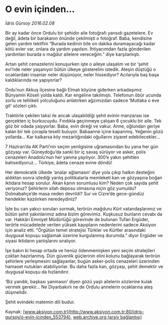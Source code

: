 # O evin içinden...

*İdris Gürsoy 2016.02.08*

<div class="pNewsDetailMainContent ctx_content" itemprop="articleBody">
 <p>
  Bir ay kadar önce Ordulu bir şehidin aile fotoğrafı yansıdı gazetelere. Ev değil, âdeta bir barakanın önünde çekilmişti o fotoğraf. Baba, kendisine gelen yardım teklifini “Burada kedinin bile on dakika duramayacağı kadar kötü evler var, onlara da yardım yapılsın. İhtiyacımdan fazla gönderilen yardımları burada o mağdur ailelere vereceğim.” diye karşılamıştı.
 </p>
 <p>
  Artan şehit cenazelerini konuşurken işte o aileye ulaşalım ve bir ‘şehit evi’nde neler yaşanıyor bütün ülkeye gösterelim istedik. Ateşin düştüğü o ocaklardaki insanlar neler düşünüyor, neler hissediyor? Acılarıyla baş başa kaldıklarında ne yapıyorlar?
 </p>
 <p>
  Ordu’nun Akkuş ilçesine bağlı Elmalı köyüne giderken arkadaşımız Bünyamin Köseli yolda kaldı. Kar engeline takılmıştı. Telefonun öbür ucunda zorlu ve tehlikeli yolculuğunu anlatırken ağzımızdan sadece ‘Mutlaka o eve git’ sözleri çıktı.
 </p>
 <p>
  Traktörle çekilen taksi ile ancak ulaşabildiği şehit evinin manzarası ise gerçekten iç burkucuydu. Fındıkla geçinmeye çalışan 6 çocuklu bir aile. Tek göz bir odada yaşıyorlar. Baba, evin direği ve vakur. Anne, oğlundan geriye kalan bir tek çorapla teselli buluyor. Babaanne içine kapanmış. Yeğenin gözü yollarda… Kar kalkarsa köy mezarlığındaki oğullarını ziyaret edebilecekler…
 </p>
 <p>
  7 Haziran’da AK Parti’nin seçim yenilgisine uğramasından bu yana her gün gözyaşı var. Güneydoğu’da sanki bir iç savaş sürüyor ve asker, polis cenazeleri Anadolu’nun her yanına yayılıyor. 300’e yakın şehitten bahsediyoruz… Türkiye, âdeta cenaze evine döndü!
 </p>
 <p>
  Her demokratik ülkede ‘analar ağlamasın’ diye yola çıkıp halkın desteğini aldıktan sonra izlediği yanlış politikalarla memleketi kan ve gözyaşına boğan iktidara hesap sorulur. Akan kanın sorumlusu kim? Neden çok sayıda şehit veriyoruz? Şehirlerin silah deposu olmasına niçin göz yumuldu? Dolmabahçe’de masa neden devrildi? Sur ve Cizre’de gece-gündüz hendekler kazılırken neredeydiniz?
 </p>
 <p>
  İşte bu can yakıcı soruları sormak, terörün mağduru Kürt vatandaşlarımız ve bütün şehit yakınlarımız adına bizim görevimiz. Kuşkusuz bunların cevabı da var. Hakkâri Emniyet Müdürlüğü görevinde de bulunan Tufan Ergüder, terörle mücadelede verilen yüksek kayıpların nedenlerini sadece Aksiyon için analiz etti. “Örgütün temel stratejisi Türkler ve Kürtler arasındaki duygusal kopuşu sağlamak üzerine kurgulanmış durumda.” diyor Ergüder ve siyasi iktidarın yanlışlarını sıralıyor.
 </p>
 <p>
  İşe bakın ki hesap ortada ve henüz ödenmemişken yeni seçim stratejileri çoktan hazırlanmış. Dün güvenlik güçlerinin elini kolunu bağlayarak terörün şehirlere yerleşmesini sağlayanlar, bugün asker-polis cenazeleri üzerinden hamaset nutukları atabiliyorlar. Bu daha fazla kan, gözyaşı, şehit demektir ve duygusal kopuşu da hızlandırır.
 </p>
 <p>
  ‘Biz yandık, başkası yanmasın’ diyen gözü yaşlı ailelerin sözlerine kulak vermek gerekir… Ne Diyarbakırlı ne de Ordulu annelerin ocaklarına ateş düşmelidir.
 </p>
 <p>
  Şehit evindeki matemin dili budur.
 </p>
</div>


Kaynak: [www.aksiyon.com.tr](http://www.aksiyon.com.tr:80/idris-gursoy/o-evin-icinden_553794), [web.archive.org (arşiv bağlantısı)](http://web.archive.org/web/20160218013739/http://www.aksiyon.com.tr:80/idris-gursoy/o-evin-icinden_553794)
